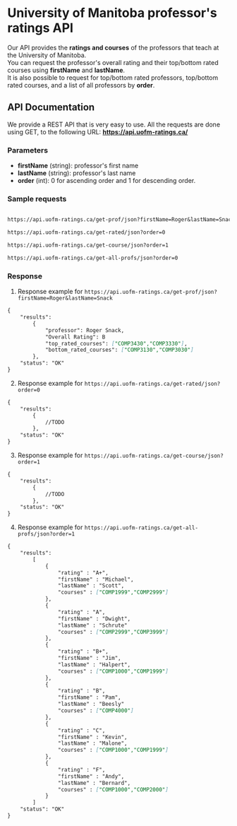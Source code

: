 # University of Manitoba professor's ratings API

Our API provides the **ratings and courses** of the professors that teach at the University of Manitoba.  
You can request the professor's overall rating and their top/bottom rated courses using  **firstName** and **lastName**.  
It is also possible to request for top/bottom rated professors, top/bottom rated courses, and a list of all professors by **order**.

## API Documentation
We provide a REST API that is very easy to use. All the requests are done using GET, to the following URL: **https://api.uofm-ratings.ca/**

### Parameters

- **firstName** (string): professor's first name
- **lastName** (string): professor's last name
- **order** (int): 0 for ascending order and 1 for descending order.

### Sample requests

```markdown

https://api.uofm-ratings.ca/get-prof/json?firstName=Roger&lastName=Snack

https://api.uofm-ratings.ca/get-rated/json?order=0

https://api.uofm-ratings.ca/get-course/json?order=1

https://api.uofm-ratings.ca/get-all-profs/json?order=0

```

### Response

1. Response example for `https://api.uofm-ratings.ca/get-prof/json?firstName=Roger&lastName=Snack`
```markdown
{
	"results":
		{
			"professor": Roger Snack, 
			"Overall Rating": B
			"top_rated_courses": ["COMP3430","COMP3330"],
			"bottom_rated_courses": ["COMP3130","COMP3030"]
		},
	"status": "OK"
}

```
2. Response example for `https://api.uofm-ratings.ca/get-rated/json?order=0`
```markdown
{
	"results":
		{
			//TODO
		},
	"status": "OK"
}

```
3. Response example for `https://api.uofm-ratings.ca/get-course/json?order=1`
```markdown
{
	"results":
		{
			//TODO
		},
	"status": "OK"
}

```

4. Response example for `https://api.uofm-ratings.ca/get-all-profs/json?order=1`
```markdown
{
	"results":
		[
			{
				"rating" : "A+", 
				"firstName" : "Michael", 
				"lastName" : "Scott",
				"courses" : ["COMP1999","COMP2999"]	
			},
			{
				"rating" : "A", 
				"firstName" : "Dwight", 
				"lastName" : "Schrute"
				"courses" : ["COMP2999","COMP3999"]	
			},
			{
				"rating" : "B+", 
				"firstName" : "Jim", 
				"lastName" : "Halpert",
				"courses" : ["COMP1000","COMP1999"]	
			},
			{
				"rating" : "B", 
				"firstName" : "Pam", 
				"lastName" : "Beesly"
				"courses" : ["COMP4000"]
			},
			{
				"rating" : "C", 
				"firstName" : "Kevin", 
				"lastName" : "Malone",
				"courses" : ["COMP1000","COMP1999"]	
			},
			{
				"rating" : "F", 
				"firstName" : "Andy", 
				"lastName" : "Bernard",
				"courses" : ["COMP1000","COMP2000"]	
			}
		]
	"status": "OK"
}

```
